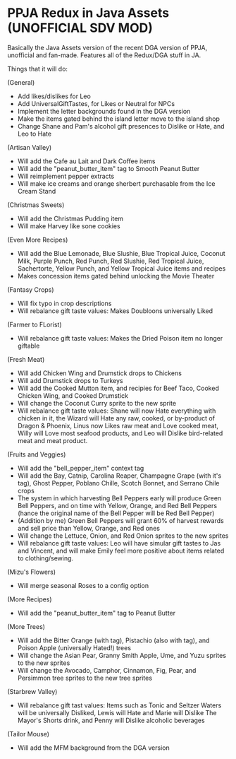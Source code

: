# PPJA Redux in Java Assets (UNOFFICIAL SDV MOD)
Basically the Java Assets version of the recent DGA version of PPJA, unofficial and fan-made. Features all of the Redux/DGA stuff in JA.

Things that it will do:

(General)
- Add likes/dislikes for Leo
- Add UniversalGiftTastes, for Likes or Neutral for NPCs
- Implement the letter backgrounds found in the DGA version
- Make the items gated behind the island letter move to the island shop
- Change Shane and Pam's alcohol gift presences to Dislike or Hate, and Leo to Hate
  
(Artisan Valley)
- Will add the Cafe au Lait and Dark Coffee items
- Will add the "peanut_butter_item" tag to Smooth Peanut Butter
- Will reimplement pepper extracts
- Will make ice creams and orange sherbert purchasable from the Ice Cream Stand

(Christmas Sweets)
- Will add the Christmas Pudding item
- Will make Harvey like sone cookies

(Even More Recipes)
- Will add the Blue Lemonade, Blue Slushie, Blue Tropical Juice, Coconut Milk, Purple Punch, Red Punch, Red Slushie, Red Tropical Juice, Sachertorte, Yellow Punch, and Yellow Tropical Juice items and recipes
- Makes concession items gated behind unlocking the Movie Theater

(Fantasy Crops)
- Will fix typo in crop descriptions
- Will rebalance gift taste values: Makes Doubloons universally Liked

(Farmer to FLorist)
- Will rebalance gift taste values: Makes the Dried Poison item no longer giftable

(Fresh Meat)
- Will add Chicken Wing and Drumstick drops to Chickens
- Will add Drumstick drops to Turkeys
- Will add the Cooked Mutton item, and recipies for Beef Taco, Cooked Chicken Wing, and Cooked Drumstick
- Will change the Coconut Curry sprite to the new sprite
- Will rebalance gift taste values: Shane will now Hate everything with chicken in it, the Wizard will Hate any raw, cooked, or by-product of Dragon & Phoenix, Linus now Likes raw meat and Love cooked meat, Willy will Love most seafood products, and Leo will Dislike bird-related meat and meat product.

(Fruits and Veggies)
- Will add the "bell_pepper_item" context tag
- Will add the Bay, Catnip, Carolina Reaper, Champagne Grape (with it's tag), Ghost Pepper, Poblano Chille, Scotch Bonnet, and Serrano Chile crops
- The system in which harvesting Bell Peppers early will produce Green Bell Peppers, and on time with Yellow, Orange, and Red Bell Peppers (hance the original name of the Bell Pepper will be Red Bell Pepper)
- (Addition by me) Green Bell Peppers will grant 60% of harvest rewards and sell price than Yellow, Orange, and Red ones
- Will change the Lettuce, Onion, and Red Onion sprites to the new sprites
- Will rebalance gift taste values: Leo will have simular gift tastes to Jas and Vincent, and will make Emily feel more positive about items related to clothing/sewing.

(Mizu's Flowers)
- Will merge seasonal Roses to a config option

(More Recipes)
- Will add the "peanut_butter_item" tag to Peanut Butter

(More Trees)
- Will add the Bitter Orange (with tag), Pistachio (also with tag), and Poison Apple (universally Hated!) trees
- Will change the Asian Pear, Granny Smith Apple, Ume, and Yuzu sprites to the new sprites
- Will change the Avocado, Camphor, Cinnamon, Fig, Pear, and Persimmon tree sprites to the new tree sprites

(Starbrew Valley)
- Will rebalance gift tast values: Items such as Tonic and Seltzer Waters will be universally Disliked, Lewis will Hate and Marie will Dislike The Mayor's Shorts drink, and Penny will Dislike alcoholic beverages

(Tailor Mouse)
- Will add the MFM background from the DGA version
